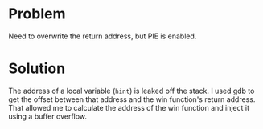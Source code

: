 # Problem

Need to overwrite the return address, but PIE is enabled.

# Solution

The address of a local variable (`hint`) is leaked off the stack. I used gdb to
get the offset between that address and the win function's return address. That
allowed me to calculate the address of the win function and inject it using a
buffer overflow.
